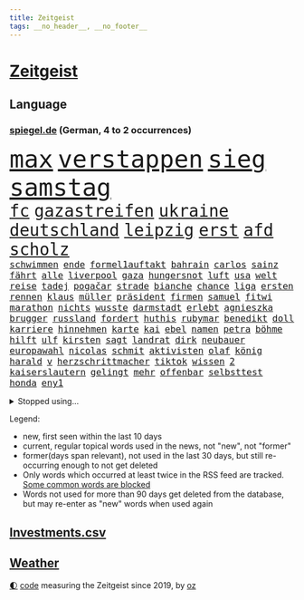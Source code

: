 ```yaml
---
title: Zeitgeist
tags: __no_header__, __no_footer__
---
```


# [Zeitgeist](https://oliz.io/zeitgeist/)

## Language

<h3><a href="https://www.spiegel.de" target="_blank">spiegel.de</a> (German, 4 to 2 occurrences)</h3>
<p style="font-family:monospace">
<span style="font-size:32pt"><a href="news_links.html#max" class="current">max</a></span>
<span style="font-size:32pt"><a href="news_links.html#verstappen" class="new">verstappen</a></span>
<span style="font-size:32pt"><a href="news_links.html#sieg" class="current">sieg</a></span>
<span style="font-size:32pt"><a href="news_links.html#samstag" class="current">samstag</a></span>
<br>
<span style="font-size:22pt"><a href="news_links.html#fc" class="current">fc</a></span>
<span style="font-size:22pt"><a href="news_links.html#gazastreifen" class="current">gazastreifen</a></span>
<span style="font-size:22pt"><a href="news_links.html#ukraine" class="current">ukraine</a></span>
<span style="font-size:22pt"><a href="news_links.html#deutschland" class="current">deutschland</a></span>
<span style="font-size:22pt"><a href="news_links.html#leipzig" class="current">leipzig</a></span>
<span style="font-size:22pt"><a href="news_links.html#erst" class="current">erst</a></span>
<span style="font-size:22pt"><a href="news_links.html#afd" class="current">afd</a></span>
<span style="font-size:22pt"><a href="news_links.html#scholz" class="current">scholz</a></span>
<br>
<span style="font-size:12pt"><a href="news_links.html#schwimmen" class="current">schwimmen</a></span>
<span style="font-size:12pt"><a href="news_links.html#ende" class="current">ende</a></span>
<span style="font-size:12pt"><a href="news_links.html#formel1auftakt" class="new">formel1auftakt</a></span>
<span style="font-size:12pt"><a href="news_links.html#bahrain" class="current">bahrain</a></span>
<span style="font-size:12pt"><a href="news_links.html#carlos" class="current">carlos</a></span>
<span style="font-size:12pt"><a href="news_links.html#sainz" class="new">sainz</a></span>
<span style="font-size:12pt"><a href="news_links.html#fährt" class="current">fährt</a></span>
<span style="font-size:12pt"><a href="news_links.html#alle" class="current">alle</a></span>
<span style="font-size:12pt"><a href="news_links.html#liverpool" class="current">liverpool</a></span>
<span style="font-size:12pt"><a href="news_links.html#gaza" class="current">gaza</a></span>
<span style="font-size:12pt"><a href="news_links.html#hungersnot" class="current">hungersnot</a></span>
<span style="font-size:12pt"><a href="news_links.html#luft" class="current">luft</a></span>
<span style="font-size:12pt"><a href="news_links.html#usa" class="current">usa</a></span>
<span style="font-size:12pt"><a href="news_links.html#welt" class="current">welt</a></span>
<span style="font-size:12pt"><a href="news_links.html#reise" class="current">reise</a></span>
<span style="font-size:12pt"><a href="news_links.html#tadej" class="new">tadej</a></span>
<span style="font-size:12pt"><a href="news_links.html#pogačar" class="new">pogačar</a></span>
<span style="font-size:12pt"><a href="news_links.html#strade" class="new">strade</a></span>
<span style="font-size:12pt"><a href="news_links.html#bianche" class="new">bianche</a></span>
<span style="font-size:12pt"><a href="news_links.html#chance" class="current">chance</a></span>
<span style="font-size:12pt"><a href="news_links.html#liga" class="current">liga</a></span>
<span style="font-size:12pt"><a href="news_links.html#ersten" class="current">ersten</a></span>
<span style="font-size:12pt"><a href="news_links.html#rennen" class="current">rennen</a></span>
<span style="font-size:12pt"><a href="news_links.html#klaus" class="current">klaus</a></span>
<span style="font-size:12pt"><a href="news_links.html#müller" class="current">müller</a></span>
<span style="font-size:12pt"><a href="news_links.html#präsident" class="current">präsident</a></span>
<span style="font-size:12pt"><a href="news_links.html#firmen" class="current">firmen</a></span>
<span style="font-size:12pt"><a href="news_links.html#samuel" class="current">samuel</a></span>
<span style="font-size:12pt"><a href="news_links.html#fitwi" class="new">fitwi</a></span>
<span style="font-size:12pt"><a href="news_links.html#marathon" class="current">marathon</a></span>
<span style="font-size:12pt"><a href="news_links.html#nichts" class="current">nichts</a></span>
<span style="font-size:12pt"><a href="news_links.html#wusste" class="current">wusste</a></span>
<span style="font-size:12pt"><a href="news_links.html#darmstadt" class="current">darmstadt</a></span>
<span style="font-size:12pt"><a href="news_links.html#erlebt" class="current">erlebt</a></span>
<span style="font-size:12pt"><a href="news_links.html#agnieszka" class="current">agnieszka</a></span>
<span style="font-size:12pt"><a href="news_links.html#brugger" class="new">brugger</a></span>
<span style="font-size:12pt"><a href="news_links.html#russland" class="current">russland</a></span>
<span style="font-size:12pt"><a href="news_links.html#fordert" class="current">fordert</a></span>
<span style="font-size:12pt"><a href="news_links.html#huthis" class="current">huthis</a></span>
<span style="font-size:12pt"><a href="news_links.html#rubymar" class="new">rubymar</a></span>
<span style="font-size:12pt"><a href="news_links.html#benedikt" class="current">benedikt</a></span>
<span style="font-size:12pt"><a href="news_links.html#doll" class="current">doll</a></span>
<span style="font-size:12pt"><a href="news_links.html#karriere" class="current">karriere</a></span>
<span style="font-size:12pt"><a href="news_links.html#hinnehmen" class="current">hinnehmen</a></span>
<span style="font-size:12pt"><a href="news_links.html#karte" class="current">karte</a></span>
<span style="font-size:12pt"><a href="news_links.html#kai" class="current">kai</a></span>
<span style="font-size:12pt"><a href="news_links.html#ebel" class="new">ebel</a></span>
<span style="font-size:12pt"><a href="news_links.html#namen" class="current">namen</a></span>
<span style="font-size:12pt"><a href="news_links.html#petra" class="current">petra</a></span>
<span style="font-size:12pt"><a href="news_links.html#böhme" class="new">böhme</a></span>
<span style="font-size:12pt"><a href="news_links.html#hilft" class="current">hilft</a></span>
<span style="font-size:12pt"><a href="news_links.html#ulf" class="current">ulf</a></span>
<span style="font-size:12pt"><a href="news_links.html#kirsten" class="new">kirsten</a></span>
<span style="font-size:12pt"><a href="news_links.html#sagt" class="current">sagt</a></span>
<span style="font-size:12pt"><a href="news_links.html#landrat" class="current">landrat</a></span>
<span style="font-size:12pt"><a href="news_links.html#dirk" class="current">dirk</a></span>
<span style="font-size:12pt"><a href="news_links.html#neubauer" class="new">neubauer</a></span>
<span style="font-size:12pt"><a href="news_links.html#europawahl" class="current">europawahl</a></span>
<span style="font-size:12pt"><a href="news_links.html#nicolas" class="current">nicolas</a></span>
<span style="font-size:12pt"><a href="news_links.html#schmit" class="new">schmit</a></span>
<span style="font-size:12pt"><a href="news_links.html#aktivisten" class="current">aktivisten</a></span>
<span style="font-size:12pt"><a href="news_links.html#olaf" class="current">olaf</a></span>
<span style="font-size:12pt"><a href="news_links.html#könig" class="current">könig</a></span>
<span style="font-size:12pt"><a href="news_links.html#harald" class="current">harald</a></span>
<span style="font-size:12pt"><a href="news_links.html#v" class="current">v</a></span>
<span style="font-size:12pt"><a href="news_links.html#herzschrittmacher" class="new">herzschrittmacher</a></span>
<span style="font-size:12pt"><a href="news_links.html#tiktok" class="current">tiktok</a></span>
<span style="font-size:12pt"><a href="news_links.html#wissen" class="current">wissen</a></span>
<span style="font-size:12pt"><a href="news_links.html#2" class="current">2</a></span>
<span style="font-size:12pt"><a href="news_links.html#kaiserslautern" class="current">kaiserslautern</a></span>
<span style="font-size:12pt"><a href="news_links.html#gelingt" class="current">gelingt</a></span>
<span style="font-size:12pt"><a href="news_links.html#mehr" class="current">mehr</a></span>
<span style="font-size:12pt"><a href="news_links.html#offenbar" class="current">offenbar</a></span>
<span style="font-size:12pt"><a href="news_links.html#selbsttest" class="new">selbsttest</a></span>
<span style="font-size:12pt"><a href="news_links.html#honda" class="new">honda</a></span>
<span style="font-size:12pt"><a href="news_links.html#eny1" class="new">eny1</a></span>
</p>
<details>
<summary>Stopped using...</summary>
<p class="former" style="font-size:12pt">
bemüht(1228) linie(1228) aufmerksamkeit(1227) trat(1227) vorbild(1227) dänemark(1226) 35(1225) betrug(1225) bundesländer(1225) cdupolitiker(1225) echte(1225) höchsten(1225) vorschläge(1225) ärzte(1225) 100000(1224) beweisen(1224) gehalt(1224) geliefert(1224) williams(1224) mali(1223) november(1223) software(1223) wehren(1223) bitten(1222) diesel(1222) kohle(1222) mediziner(1222) steigende(1222) ard(1221) aufsehen(1221) manchester(1221) unrecht(1221) anleger(1220) egal(1220) planeten(1220) urlaub(1220) ehemann(1219) investoren(1219) islamischen(1219) reiche(1219) respekt(1219) tempo(1219) 33(1218) dauerhaft(1218) fällen(1218) innenminister(1218) kriminellen(1218) landesregierung(1218) strecke(1218) bayerns(1217) befinden(1217) kollaps(1217) stürzte(1217) willen(1217) debakel(1216) gebaut(1216) portugal(1216) trafen(1216) warf(1216) fragt(1215) radikale(1215) schaltet(1215) verpassen(1215) 65(1213) südafrika(1213) institut(1212) toter(1212) unglück(1212) mitteln(1211) rassistischen(1211) vorjahr(1211) distanz(1210) gesehen(1210) spaß(1210) zinsen(1210) crash(1209) extremen(1209) bedeutung(1207) berühmte(1207) erkenntnisse(1207) sendung(1207) anzeichen(1206) berät(1206) weckt(1206) zurückgegangen(1205) deals(1204) gefangene(1204) einschätzung(1203) pkw(1203) änderungen(1202) em(1201) brechen(1199) bundesverfassungsgericht(1196) journalist(1196) konferenz(1196) umgeht(1196) nationalen(1195) ähnlich(1193) solchen(1191) unterdessen(1190) vorläufig(1185) uhaft(1183) einkommen(1181) geblieben(1178) sogenannten(1178) günther(1175) staatlichen(1175) hitler(1158) mängel(1155) einfache(1149) stopp(1142) nick(1138) wetterdienst(1133) diagnose(1115) gezielt(1098) happy(1062) werte(1025) interessen(1024) fußballnationalmannschaft(1014) lediglich(1000) kolumbien(974) auswärtige(958) kroatien(956) sichtbar(931) erfolglos(927) 20000(918) umkämpften(913) jahrzehnt(912) günstiges(910) gesetzentwurf(875) abtreibung(866) 15000(863) eingeführt(860) energiekosten(853) verständigt(843) umsetzung(841) 200000(840) unbekannter(839) ostdeutschland(831) entsteht(804) aufgestellt(774) beschäftigen(763) geschenk(755) krankheiten(741) positiven(738) verwaltung(732) versteckte(728) spiegeltitelstory(714) nebenbei(705) südamerika(705) brandenburger(703) iranische(687) organisierte(687) durchsuchen(670) weitermachen(665) hammer(656) el(639) kinderinterview(638) würdigt(638) israelis(636) suchte(634) computer(633) budapest(630) steuerzahler(623) reporterin(622) kandidat(618) künstlichen(611) idol(605) zuwanderung(602) ängste(598) republikanern(596) demenz(594) energieversorger(593) entschuldigen(586) ausgewertet(582) eigentliche(574) 2008(572) nachhaltigkeit(565) äußerst(565) scheiden(561) auszusetzen(557) aufstand(552) beseitigt(552) hinrichtung(551) okay(546) lebenslange(545) wünsche(545) atomkraftwerk(537) angezeigt(536) verfassungsgericht(524) ernährung(522) ersetzt(518) tarifstreit(516) achtelfinale(514) fortschritt(509) kollege(506) psychologin(506) bröckelt(505) grenzgebiet(504) haustier(504) kollegin(502) verzeichnen(496) direktor(495) standard(492) urteilt(489) großeinsatz(483) carter(480) verurteilten(480) forscht(478) bedrohungen(475) umfassende(475) operiert(469) heinrich(463) beantragen(462) billigt(462) erreichbar(462) ulm(459) flugabwehr(456) one(456) geheim(455) häufigsten(451) jets(451) 14jähriger(449) überzeugen(440) landesweiten(439) djokovic(437) 1991(436) 47(436) dfbelf(434) gesagt(432) kurzzeitig(430) verschafft(428) gestalten(424) aufgelöst(421) geschosse(421) reichsbürger(416) al(414) nhl(413) sensation(412) krawallen(409) spezialkräfte(406) nepal(404) gebühren(403) geschwister(403) emotionale(402) rüstet(401) amtsantritt(400) ansicht(399) satellitenbild(399) bildungsministerium(397) oldtimer(397) meiste(396) plätzen(396) c(394) initiative(394) 23jähriger(389) messe(383) alcaraz(382) bundesweiten(376) manöver(376) angestiegen(374) fluggesellschaft(373) jäger(373) umdenken(372) annehmen(371) kläger(370) aufbauen(368) vermeintliche(368) geständnis(364) lokale(360) stillstand(360) 2007(358) müttern(357) radfahrer(356) wölfe(352) moskauer(351) stil(351) unterbrechung(349) eingeräumt(347) stürzten(345) zogen(345) schwangerschaftsabbrüche(344) 15jähriger(343) wagenknechts(342) wirtschaftsleistung(340) chappatte(336) plaßmann(336) stehe(336) stuttmann(336) #metoo(334) gejagt(333) milliardenschwere(333) dringen(329) kartellamt(328) beides(326) arbeitskräfte(324) parteichefin(322) aktueller(321) deutliches(320) rohstoff(320) daniil(319) 88(318) heimlich(317) involviert(315) linkspartei(315) reuß(311) behaupten(309) italiener(309) adhs(308) schottischen(308) halbiert(306) kleinflugzeug(305) modi(304) follower(303) absolute(300) deutlicher(300) umsetzbar(300) solar(299) leclerc(298) durchschnittlich(297) gedenkt(297) wärmepumpe(295) schlechtes(291) 8000(290) erstem(288) 15jährige(285) parteitag(282) übergibt(281) auswirken(279) expertengremium(278) rechtskräftig(278) erheblich(276) miese(276) till(276) besiegte(275) erregt(275) aufsteiger(274) souverän(273) küche(272) vergabe(270) iphones(269) 9(268) füßen(268) sparkassen(267) spektakulären(267) mahnen(266) naturschutz(264) ermöglicht(261) beruft(260) englands(260) pfleger(260) soldatinnen(259) vogel(259) 29jährige(255) dortige(255) treu(254) zahlungen(254) scharfen(250) lukas(249) abschaffen(245) liter(245) indischer(242) einbringen(241) jannik(241) sinner(241) versäumnisse(241) stock(240) oberfläche(238) made(234) argentinische(231) drückt(231) vergessene(231) anderthalb(230) auflösung(230) rechtsruck(230) ankunft(229) vorbilder(229) dortigen(228) fußballem(228) wehen(228) lieferten(227) preiserhöhung(225) gesellschaftliche(224) prägte(224) rolling(223) luka(222) antisemitismusbeauftragte(221) xiii(220) allgäu(219) erschöpfung(219) zulieferer(219) kippe(217) beißt(216) effizienter(215) benötigten(214) dumme(210) gerichts(210) politikerinnen(210) unterbunden(210) staatsbesuch(209) marokko(208) variante(208) durchschnitt(207) todesfall(207) jenaer(206) kriegsende(206) realistisch(206) sturmtief(203) afdchefin(201) bewaffnete(201) britney(201) brutaler(201) carolin(201) designer(201) spears(201) extremer(200) fahrzeugen(200) gruppenphase(200) staus(200) oppenheimer(198) häfen(197) lai(197) terroranschläge(196) demonstrant(192) kranke(192) abzusetzen(190) gedreht(190) zweifelt(190) costa(189) intensiver(189) einsteigen(188) netanyahus(188) anfangen(187) abgerissen(186) visa(186) handschlag(185) faktor(184) kleinstadt(184) reisenden(184) bayreuth(183) putschisten(183) angegeben(182) initiatoren(181) häftling(180) einbüßen(178) bein(177) tätig(177) freundinnen(176) karlsruher(175) knie(175) spanischer(175) unten(175) akzeptanz(174) effekte(172) 24jährige(171) 43jähriger(171) fame(171) einzelhandel(169) nordkoreas(168) hall(167) rausch(167) videoapp(167) dreijährige(166) kundin(166) nachsehen(165) verzehr(165) evergrande(164) bombenanschlag(162) burkina(162) faso(162) rätselhafte(162) väter(161) raumsonde(159) vorzugehen(158) abhalten(157) geist(157) reformiert(157) höhle(156) entdeckten(155) me(155) eugesetz(154) 83jährige(153) amtsmissbrauch(153) arbeitslosenquote(153) drohnenschwärmen(153) protestierte(153) stach(153) verschleiern(153) enthielt(152) dončić(151) festgeld(151) geradezu(151) achtzigerjahren(150) dallas(150) holocaustüberlebende(150) nützlich(150) bundestagsfraktion(149) charlie(149) chemnitz(149) letztere(149) mehren(149) theis(149) hungerstreik(148) johannesburg(148) kebekus(148) probe(148) rückbau(148) gleisen(147) heimspiel(147) manchem(147) mützenich(147) nagel(147) rolf(147) vollstreckt(147) entziehen(146) qualifikation(145) toxisch(145) tübingen(145) biopic(143) chip(142) zugverkehr(142) comedian(141) sibirien(141) studentinnen(141) bundesverkehrsminister(140) einander(140) kubicki(140) schlicht(140) darstellung(139) eustaaten(139) lauterbachs(139) vergehen(139) gerald(138) streitthema(138) winters(138) demokratischen(137) fernverkehr(137) hundekotattacke(137) verschüttete(137) detroit(136) gestiegene(136) population(135) schockt(135) unfaire(135) banknoten(132) emily(132) gewaltigen(132) schieflage(132) stärkste(132) feuerwehreinsatz(131) gefolgt(131) grenzregion(131) biologe(130) flüchtig(130) version(130) 22jährige(128) auskommen(128) albanien(127) gewährt(127) zusammengestoßen(127) knaus(126) olympiaqualifikation(126) bas(124) bärbel(124) prekär(124) pub(124) unterbrechen(124) vorgeschichte(124) 55(123) del(123) furcht(123) gefüllt(123) lafontaine(123) mochte(123) verfehlte(123) visum(122) hoffnungszeichen(121) verschanzt(121) versuche(121) handball(120) tennisspieler(120) türmen(119) 35jähriger(118) airways(118) exsoldat(118) heimsieg(118) nominierung(118) geregelt(117) neuerungen(117) verletzen(117) exemplare(116) menschengemachten(116) aufgebot(115) bundestagspräsidentin(115) cups(115) dunklen(115) schlussphase(115) store(115) lanka(114) sri(114) steuerreform(114) 37jähriger(113) konkurrieren(113) migrationsdeal(113) schäuble(113) effenbergbank(112) hamasterror(112) mobilisiert(112) schmalkalden(112) währungsfonds(112) auswirkung(111) fühlten(111) raketenangriffe(111) wahlerfolg(111) überfüllten(111) brodelt(110) geborene(110) schmerzen(110) schwächelnden(110) sympathien(110) abscheuliche(109) körperteile(109) nouripour(109) omid(109) vertrieben(109) cyberattacken(108) rudolf(108) schlange(108) stamp(108) neukölln(107) bäumen(106) gewähren(106) wild(106) zuschauern(106) stadien(105) extremistischen(104) mordverdacht(104) jüdinnen(103) menschenrechte(103) belgischen(102) bezirk(102) generalstaatsanwaltschaft(102) mentale(102) ungeschoren(102) 45jährige(101) apparat(101) gedeiht(101) pickup(101) suezkanal(101) engere(100) fdpvize(100) winterspiele(100) chefetagen(99) finanzministerium(99) katholischer(99) luxushotel(99) sobald(99) sonderbeauftragte(99) appellierte(98) derby(98) konfliktparteien(98) kooperieren(98) prestigeprojekt(98) sexualisierte(98) titeln(98) 1938(97) cas(97) club(97) neonazis(97) raketenangriffen(97) sportgerichtshof(97) tennisprofi(97) abfall(96) scheidende(96) ausruf(95) flensburg(95) mogelpackung(95) tvjournalist(95) vergebens(95) klingen(94) nacheinander(94) ablösung(93) abos(93) fürchteten(93) ansichten(92) plünderungen(92) toben(92) 16jährigen(91) altersgruppe(91) beihilfe(91) mandanten(91) sportschau(91) verständigen(91) betroffener(90) generalprobe(90) programmierer(90) staatssekretärin(90) trockene(90) unterhändler(90) weitergabe(90) ampelvertreter(89) auskunft(89) claus(89) gibt’s(89) hüller(89) signalisiert(89) weihnachtsgeschäft(89) weselsky(89) widersacherin(89) überdenken(89) evangelischen(88) handelsabkommen(88) nationalmannschaftskapitän(88) raser(88) satellitendaten(88) schenken(88) süd(88) thailändische(88) unikliniken(88) unlängst(88) güntherwünsch(87) hut(87) schirichef(87) schätzung(87) 60000(86) bundesamts(86) hoheit(86) ukrainerinnen(86) wiederbelebt(86) bewältigen(85) bundeskriminalamt(85) eishockey(85) eishockeyspieler(85) halemba(85) kliniken(85) räumung(85) spdfraktionschef(85) spiegelserie(85) garcía(84) hamastunnel(84) leugnen(84) mavericks(84) schwerin(84) einläuten(83) infekte(83) nördlichen(83) staatsräson(83) torjäger(83) aufgewühlt(82) bedingt(82) bundeskartellamt(82) feuerte(82) gazakriegs(82) messegelände(82) spezialkliniken(82) anhängern(81) copa(81) fegt(81) gedrängt(81) haderte(81) haftstrafen(81) nbastar(81) pflegen(81) programmierkenntnisse(81) wetten(81) evan(80) finanznöten(80) handballnationalmannschaft(80) verdienste(80) versteuert(80) america(79) ausgetreten(79) glanz(79) kassieren(79) mob(79) rosskur(79) subtil(79) aufgeschoben(78) cyberangriff(78) haken(78) krankenhausreform(78) seipel(78) sicherung(78) slogan(78) duft(77) insolvenzantrag(77) portugals(77) pädagogin(77) trainerwechsel(77) abwärtstrend(76) besorgniserregend(76) bundesverfassungsgerichts(76) gentherapie(76) grimmeinstitut(76) grimmepreis(76) jones(76) kontra(76) levi(76) unohilfswerk(76) ärmere(76) überwiesen(76) doppel(75) embiid(75) erschrecken(75) regierungsbündnis(75) schadenfreude(75) touristenattraktion(75) bahnverkehr(74) dogg(74) schlief(74) snoop(74) sorry(74) unterschrieben(74) vollzieht(74) wintertage(74) entspannung(73) kofferraum(73) nbasuperstar(73) npd(73) selbstbestimmung(73) zurückerobert(73) bauer(72) drängeln(72) exlinkenpolitikerin(72) gleichaltrige(72) intelligente(72) verkehrsbehinderungen(72) weltrangliste(72) zunutze(72) einnahme(71) galaxy(71) mehrwertsteuererhöhung(71) palästinensergebiete(71) bett(70) buchautor(70) chiles(70) einkaufswagen(70) geärgert(70) kuchen(70) senegal(70) verbliebenen(70) wählerinnen(70) campe(69) chatgpterfinder(69) falschmeldungen(69) hoffmann(69) israelhamaskonflikt(69) krankenpfleger(69) sparsam(69) anzusehen(68) diverse(68) fertigung(68) gdlwarnstreik(68) hierfür(68) huthirebellen(68) motive(68) folgerichtig(67) gesinnung(67) notlösung(67) tourt(67) abzubauen(66) aktienkurs(66) evangelische(66) gesichter(66) immense(66) kreisen(66) lainer(66) superkraft(66) weltmeisterduell(66) intimleben(65) mehrwertsteuersatz(65) pfiffen(65) stanley(65) beklagen(64) beteiligen(64) bootz(64) bully(64) dutzender(64) eingeschläfert(64) experimentiert(64) lannert(64) riesterrente(64) survival(64) tausch(64) verfallen(64) weiblich(64) bedrängnis(63) berechnung(63) berufsgruppen(63) bjelica(63) crif(63) entzogen(63) nenad(63) notbremse(63) unruhen(63) dauerkrise(62) erstarken(62) kühe(62) tina(62) vermittlungsausschuss(62) vernetzt(62) wiederbeleben(62) anhalten(61) ausgewählt(61) erträge(61) fördere(61) mix(61) stoffe(61) verwandeln(61) überschreiten(61) aden(60) alkoholisiert(60) ausgenommen(60) kälte(60) pcrtest(60) signaholding(60) beschlagnahmen(59) ehefrauen(59) gershkovich(59) gratulieren(59) hollywoodstern(59) tabakindustrie(59) walk(59) widersacher(59) is(58) kanadierin(58) umständen(58) abgeordneter(57) anzutreten(57) gründungsparteitag(57) heimatort(57) lebensgefährtin(57) life(57) millionenbetrug(57) aussähe(56) end(56) pisaergebnisse(56) vetternwirtschaft(56) ambitioniert(55) befand(55) parlamentarische(55) linienrichter(54) mainstream(54) beratungsstellen(53) bestem(53) brenzlig(53) emfinale(53) halbherzig(53) mitgliedschaft(53) story(53) uganda(53) grand(52) guardiola(52) hebamme(52) insolvenzverfahren(52) kigesetz(52) organisieren(52) pech(52) personenverkehr(52) talenten(52) tiefsten(52) eiskunstlauf(51) igel(51) wiederhergestellt(51) aufgebaut(50) eisigen(50) geschrumpft(50) haut(50) kyoto(50) postete(50) royale(50) verschwörungstheorien(50) vorderen(50) 1968(49) erdgeschoss(49) handgreiflich(49) hinterfragt(49) inszenierung(49) reparieren(49) teamkollegen(49) tiktokvideo(49) zündete(49) auslassen(48) desantis(48) kinderfreibetrag(48) verfolgerduell(48) aufflog(47) wenigstens(47) behandlung(46) gedankenspiele(46) girona(46) rituelle(46) steuerliche(46) unbemannte(46) alkoholkonsum(45) brennen(45) doktorarbeit(45) dozenten(45) juliane(45) mehrfamilienhaus(45) abschiebepläne(44) dhbauswahl(44) gesten(44) gestresst(44) nominierungen(44) tvexpertin(44) verleger(44) 02rückstand(43) ausgefallene(43) danke(43) einschätzen(43) essenziell(43) hugo(43) landwirtschaftsministerium(43) mysteriöser(43) prescht(43) abgefeuert(42) dessert(42) italienischer(42) kyrgios(42) michelsen(42) untragbar(42) wohnhausbrand(42) big(41) gefördert(41) untersuchungsbericht(41) wimbledon(41) brachial(40) depardieu(39) dingen(39) edgar(39) gérard(39) handballem(39) hob(39) hoenig(39) sonde(39) zahnfleisch(39) abermals(38) belgorod(38) bevorzugen(38) hapaglloyd(38) klinikaufenthalt(38) kündigten(38) mietmarkt(38) stendal(38) verivox(38) abfluss(37) bernhard(37) erholt(37) hänge(37) jutta(37) kinderpornografie(37) leidenschaftlicher(37) milli(37) nettoeinkommen(37) vanilli(37) verwendung(37) ärgern(37) 1995(36) dieselben(36) landesteilen(36) neugier(36) nicole(36) pep(36) veganes(36) dave(35) diejenigen(35) eigentum(35) fluch(35) gottesdienstbesucher(35) homo(35) müllwagen(35) vorsatz(35) wanderers(35) wolverhampton(35) barack(34) füllt(34) glaube(34) mousse(34) phoenix(34) suns(34) umwelthilfe(34) bescheinigt(33) fünfter(33) geschiedene(33) interviewt(33) kabul(33) kiewer(33) tiefkühltruhe(33) anerkannt(32) informationskrieg(32) orden(32) scheuer(32) skifahrer(32) untertauchen(32) 49euroticket(31) eurecht(31) frieren(31) gelassenheit(31) tauwetter(31) verjährung(31) audi(30) krankenversicherung(30) neunte(30) sabotieren(30) unopalästinenserhilfswerks(30) verfassungsfeinde(30) anleitung(29) brocken(29) emobilität(29) familienrecht(29) kigenerierten(29) monatliche(29) nervig(29) polster(29) single(29) tauschten(29) amonra(28) bianca(28) lions(28) modernisieren(28) verursachte(28) asteroid(27) bevorstehenden(27) flugzeugs(27) geheimdienstes(27) juri(27) sehnsucht(27) suspendierte(27) vergangenem(27) buchenallee(26) dänen(26) katz(26) schied(26) videokonferenzen(26) wettkampf(26) britin(25) einblicken(25) expertinnen(25) landebahn(25) ritual(25) traktor(25) wohnhäuser(25) birnbaum(24) eonchef(24) kontrollierte(24) leonhard(24) rissen(24) bestrafen(23) hero(23) komplikationen(23) lotte(23) deutschlandweit(22) hinrichten(22) ifoinstituts(22) inmitten(22) liiert(22) rekordsumme(22) rohan(22) verrückten(22) wofür(22) bildungssenatorin(21) empören(21) ferien(21) gekracht(21) geringerem(21) machete(21) medizinisches(21) partys(21) soul(21) staatsmann(21) 900(20) berufstätige(20) besorgte(20) geldes(20) klimakleber(20) doppelrolle(19) fis(19) irgendwie(19) iwf(19) klaute(19) trauerstaatsakt(19) blockaden(18) chialo(18) eiland(18) fieber(18) genosse(18) griffiths(18) kulturförderung(18) lehrkräften(18) oscar(18) staatsakt(18) stromausfälle(18) unonothilfekoordinator(18) arbeitsleben(17) biografie(17) entwickler(17) gdlstreik(17) lastwagenfahrer(17) mondlandung(17) schmeißen(17) sommermärchen(17) tätlichkeit(17) vwkonzern(17) zornig(17) eisiger(16) gpt(16) kratzt(16) potsdam(16) tücken(16) uniform(16) doppelgängerin(15) familienmitglieder(15) handballer(15) ingolstadt(15) sap(15) softwarekonzern(15) ausgezahlt(14) gruppenspiel(14) leroy(14) mean(14) sané(14) vierbeiner(14) a9(13) ausgleichen(13) dominant(13) kamiński(13) knorr(13) mariusz(13) melbourne(13) politischem(13) prallte(13) senator(13) spielmacher(13) verfeindet(13) argumente(12) kommissare(12) panzerabwehrraketen(12) pausiert(12) pfiffe(12) saarländische(12) warnten(12) aromen(11) erfolgsgeheimnis(11) klappen(11) kriegsgegnern(11) lieferanten(11) oman(11) piste(11) verspäteter(11)
</p>
</details>
<p>Legend:
<ul>
<li><span class="new">new</span>, first seen within the last 10 days</li>
<li><span class="current">current</span>, regular topical words used in the news, not "new", not "former"</li>
<li><span class="former">former(days span relevant)</span>, not used in the last 30 days, but still re-occurring enough to not get deleted</li>
<li>Only words which occurred at least twice in the RSS feed are tracked. <a href="language/filters.py">Some common words are blocked</a></li>
<li>Words not used for more than 90 days get deleted from the database, but may re-enter as "new" words when used again</li>
</ul>
</p>

## [Investments](investments.html)[.csv](investments.csv)

## [Weather](weather.html)

<footer>
<a href="javascript:toggleTheme()" class="nav">🌓</a>
<a href="https://github.com/ooz/zeitgeist">code</a> measuring the Zeitgeist since 2019, by <a href="https://oliz.io">oz</a>
</footer>
